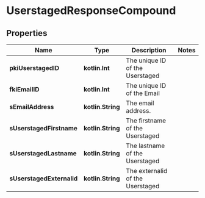 
# UserstagedResponseCompound

## Properties
Name | Type | Description | Notes
------------ | ------------- | ------------- | -------------
**pkiUserstagedID** | **kotlin.Int** | The unique ID of the Userstaged | 
**fkiEmailID** | **kotlin.Int** | The unique ID of the Email | 
**sEmailAddress** | **kotlin.String** | The email address. | 
**sUserstagedFirstname** | **kotlin.String** | The firstname of the Userstaged | 
**sUserstagedLastname** | **kotlin.String** | The lastname of the Userstaged | 
**sUserstagedExternalid** | **kotlin.String** | The externalid of the Userstaged | 



